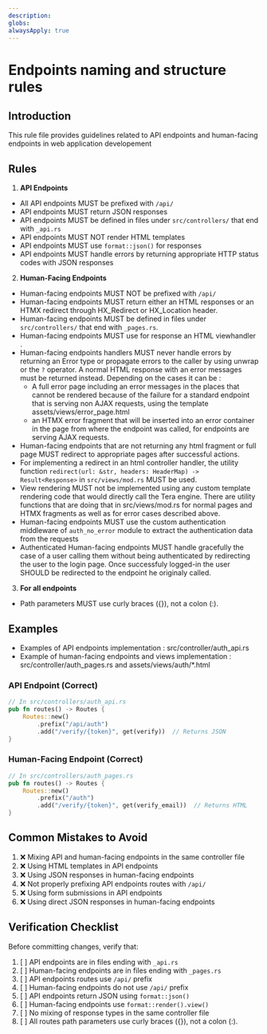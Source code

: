 ```yaml
---
description: 
globs: 
alwaysApply: true
---
```

# Endpoints naming and structure rules

## Introduction
This rule file provides guidelines related to API endpoints and human-facing endpoints in web application developement

## Rules
1. **API Endpoints**
- All API endpoints MUST be prefixed with `/api/`
- API endpoints MUST return JSON responses
- API endpoints MUST be defined in files under `src/controllers/` that end with `_api.rs`
- API endpoints MUST NOT render HTML templates
- API endpoints MUST use `format::json()` for responses
- API endpoints MUST handle errors by returning appropriate HTTP status codes with JSON responses

2. **Human-Facing Endpoints**
- Human-facing endpoints MUST NOT be prefixed with `/api/`
- Human-facing endpoints MUST return either an HTML responses or an HTMX redirect through HX_Redirect or HX_Location header.
- Human-facing endpoints MUST be defined in files under `src/controllers/` that end with `_pages.rs`.
- Human-facing endpoints MUST use for response an HTML viewhandler .
- Human-facing endpoints handlers MUST never handle errors by returning an Error type or propagate errors to the caller by using unwrap or the `?` operator. A normal HTML response with an error messages must be returned instead. Depending on the cases it can be :
  - A full error page including an error messages in the places that cannot be rendered because of the failure for a standard endpoint that is serving non AJAX requests, using the template assets/views/error_page.html
  - an HTMX error fragment that will be inserted into an error container in the page from where the endpoint was called, for endpoints are serving AJAX requests.
- Human-facing endpoints that are not returning any html fragment or full page MUST redirect to appropriate pages after successful actions.
- For implementing a redirect in an html controller handler, the utility function `redirect(url: &str, headers: HeaderMap) -> Result<Response>` in `src/views/mod.rs` MUST be used.
- View rendering MUST not be implemented using any custom template rendering code that would directly call the Tera engine. There are utility functions that are doing that in src/views/mod.rs for normal pages and HTMX fragments as well as for error cases described above.
- Human-facing endpoints MUST use the custom authentication middleware of `auth_no_error` module to extract the authentication data from the requests
- Authenticated Human-facing endpoints MUST handle gracefully the case of a user calling them without being authenticated by redirecting the user to the login page. Once successfuly logged-in the user SHOULD be redirected to the endpoint he originaly called.

3. **For all endpoints**
- Path parameters MUST use curly braces ({}), not a colon (:).


## Examples
- Examples of API endpoints implementation : src/controller/auth_api.rs
- Example of human-facing endpoints and views implementation : src/controller/auth_pages.rs and assets/views/auth/*.html

### API Endpoint (Correct)
```rust
// In src/controllers/auth_api.rs
pub fn routes() -> Routes {
    Routes::new()
        .prefix("/api/auth")
        .add("/verify/{token}", get(verify))  // Returns JSON
}
```

### Human-Facing Endpoint (Correct)
```rust
// In src/controllers/auth_pages.rs
pub fn routes() -> Routes {
    Routes::new()
        .prefix("/auth")
        .add("/verify/{token}", get(verify_email))  // Returns HTML
}
```

## Common Mistakes to Avoid
1. ❌ Mixing API and human-facing endpoints in the same controller file
2. ❌ Using HTML templates in API endpoints
3. ❌ Using JSON responses in human-facing endpoints
4. ❌ Not properly prefixing API endpoints routes with `/api/`
5. ❌ Using form submissions in API endpoints
6. ❌ Using direct JSON responses in human-facing endpoints

## Verification Checklist
Before committing changes, verify that:
1. [ ] API endpoints are in files ending with `_api.rs`
2. [ ] Human-facing endpoints are in files ending with `_pages.rs`
3. [ ] API endpoints routes use `/api/` prefix
4. [ ] Human-facing endpoints do not use `/api/` prefix
5. [ ] API endpoints return JSON using `format::json()`
6. [ ] Human-facing endpoints use `format::render().view()`
7. [ ] No mixing of response types in the same controller file 
8. [ ] All routes path parameters use curly braces ({}), not a colon (:).
